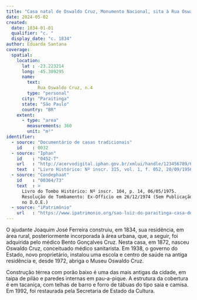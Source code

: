 ```yaml
---
title: "Casa natal de Oswaldo Cruz, Monumento Nacional, sita à Rua Oswaldo Cruz, n.4, Paraitinga, São Paulo"
date: 2024-05-02
created:
  date: 1834-01-01
  qualifier: "c. "
  display_date: "c. 1834"
author: Eduarda Santana
coverage:
  spatial:
    location:
      lat : -23.223214
      long: -45.309295
      name: 
        text: 
            Rua Oswaldo Cruz, n.4
        type: "personal"
      city: "Paraitinga"
      state: "São Paulo"
      country: "BR"
    extent:
      - type: "area"
        measurements: 360
        unit: "m²"
identifier:
  - source: "Documentário de casas tradicionais"
    id    : 0032
  - source: "Iphan"
    id    : "0452-T"
    url   : "http://acervodigital.iphan.gov.br/xmlui/handle/123456789/6099?discover?rpp=10&etal=0&query=Casa+de+Oswaldo+Cruz"
    text  : "Livro Histórico: Nº inscr. 315, vol. 1, f. 052, 20/09/1956"
  - source: "Condephaat"
    id    : "00364/73"
    text  : >
      Livro do Tombo Histórico: Nº inscr. 104, p. 14, 06/05/1975.
      Resolução de Tombamento: Ex-Officio em 26/12/1974 (Sem Publicação
      no D.O.E.)
  - source: "iPatrimônio"
    url   : "https://www.ipatrimonio.org/sao-luiz-do-paraitinga-casa-de-oswaldo-cruz/"
---
```


O ajudante Joaquim José Ferreira construiu, em 1834, sua residência, em área rural, posteriormente incorporada à área urbana, que, a seguir, foi adquirida pelo médico Bento Gonçalves Cruz. Nesta casa, em 1872, nasceu Oswaldo Cruz, conceituado médico sanitarista. Em 1938, o governo do Estado, novo proprietário, instalou uma escola e centro de saúde na antiga residência e, desde 1972, abriga o Museu Oswaldo Cruz. 

Construção térrea com porão baixo é uma das mais antigas da cidade, em taipa de pilão e paredes internas em pau-a-pique. A estrutura da cobertura é em tacaniça, com telhas de barro e forro de tábuas do tipo saia e camisa. Em 1992, foi restaurada pela Secretaria de Estado da Cultura.
